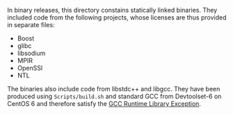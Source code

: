 In binary releases, this directory constains statically linked
binaries. They included code from the following projects, whose licenses
are thus provided in separate files:
- Boost
- glibc
- libsodium
- MPIR
- OpenSSl
- NTL

The binaries also include code from libstdc++ and libgcc. They have
been produced using `Scripts/build.sh` and standard GCC from
Devtoolset-6 on CentOS 6 and therefore satisfy the [GCC Runtime Library
Exception](https://www.gnu.org/licenses/gcc-exception-3.1.en.html).
